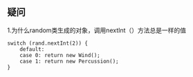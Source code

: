 ## 疑问

1.为什么random类生成的对象，调用nextInt（）方法总是一样的值

```
switch (rand.nextInt(2)) {
    default:
    case 0: return new Wind();
    case 1: return new Percussion();
}
```

